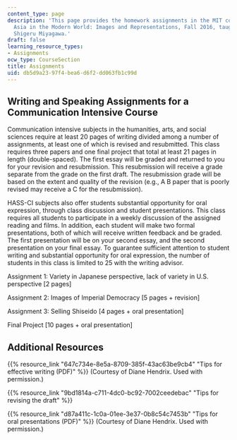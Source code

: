 ```yaml
---
content_type: page
description: 'This page provides the homework assignments in the MIT course 21G.027
  Asia in the Modern World: Images and Representations, Fall 2016, taught by Professor
  Shigeru Miyagawa.'
draft: false
learning_resource_types:
- Assignments
ocw_type: CourseSection
title: Assignments
uid: db5d9a23-97f4-bea6-d6f2-dd063fb1c99d
---
```

## Writing and Speaking Assignments for a Communication Intensive Course

Communication intensive subjects in the humanities, arts, and social sciences require at least 20 pages of writing divided among a number of assignments, at least one of which is revised and resubmitted. This class requires three papers and one final project that total at least 21 pages in length (double-spaced). The first essay will be graded and returned to you for your revision and resubmission. This resubmission will receive a grade separate from the grade on the first draft. The resubmission grade will be based on the extent and quality of the revision (e.g., A B paper that is poorly revised may receive a C for the resubmission).

HASS-CI subjects also offer students substantial opportunity for oral expression, through class discussion and student presentations. This class requires all students to participate in a weekly discussion of the assigned reading and films. In addition, each student will make two formal presentations, both of which will receive written feedback and be graded. The first presentation will be on your second essay, and the second presentation on your final essay. To guarantee sufficient attention to student writing and substantial opportunity for oral expression, the number of students in this class is limited to 25 with the writing advisor.

Assignment 1: Variety in Japanese perspective, lack of variety in U.S. perspective \[2 pages\]

Assignment 2: Images of Imperial Democracy \[5 pages + revision\]

Assignment 3: Selling Shiseido \[4 pages + oral presentation\]

Final Project \[10 pages + oral presentation\]

## Additional Resources

{{% resource_link "647c734e-8e5a-8709-385f-43ac63be9cb4" "Tips for effective writing (PDF)" %}} (Courtesy of Diane Hendrix. Used with permission.)

{{% resource_link "9bd1814a-c711-4dc0-bc92-7002ceedebac" "Tips for revising the draft" %}}

{{% resource_link "d87a411c-1c0a-01ee-3e37-0b8c54c7453b" "Tips for oral presentations (PDF)" %}} (Courtesy of Diane Hendrix. Used with permission.)